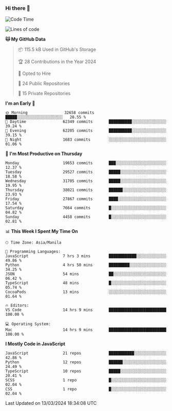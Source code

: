 ### Hi there 👋

<!--START_SECTION:waka-->
![Code Time](http://img.shields.io/badge/Code%20Time-619%20hrs%2046%20mins-blue)

![Lines of code](https://img.shields.io/badge/From%20Hello%20World%20I%27ve%20Written-63.1%20million%20lines%20of%20code-blue)

**🐱 My GitHub Data** 

> 📦 115.5 kB Used in GitHub's Storage 
 > 
> 🏆 28 Contributions in the Year 2024
 > 
> 💼 Opted to Hire
 > 
> 📜 24 Public Repositories 
 > 
> 🔑 15 Private Repositories 
 > 
**I'm an Early 🐤** 

```text
🌞 Morning                32658 commits       █████░░░░░░░░░░░░░░░░░░░░   20.55 % 
🌆 Daytime                62349 commits       ██████████░░░░░░░░░░░░░░░   39.24 % 
🌃 Evening                62205 commits       ██████████░░░░░░░░░░░░░░░   39.15 % 
🌙 Night                  1683 commits        ░░░░░░░░░░░░░░░░░░░░░░░░░   01.06 % 
```
📅 **I'm Most Productive on Thursday** 

```text
Monday                   19653 commits       ███░░░░░░░░░░░░░░░░░░░░░░   12.37 % 
Tuesday                  29527 commits       █████░░░░░░░░░░░░░░░░░░░░   18.58 % 
Wednesday                31705 commits       █████░░░░░░░░░░░░░░░░░░░░   19.95 % 
Thursday                 38021 commits       ██████░░░░░░░░░░░░░░░░░░░   23.93 % 
Friday                   27867 commits       ████░░░░░░░░░░░░░░░░░░░░░   17.54 % 
Saturday                 7664 commits        █░░░░░░░░░░░░░░░░░░░░░░░░   04.82 % 
Sunday                   4458 commits        █░░░░░░░░░░░░░░░░░░░░░░░░   02.81 % 
```


📊 **This Week I Spent My Time On** 

```text
🕑︎ Time Zone: Asia/Manila

💬 Programming Languages: 
JavaScript               7 hrs 3 mins        ████████████░░░░░░░░░░░░░   49.86 % 
Python                   4 hrs 50 mins       █████████░░░░░░░░░░░░░░░░   34.25 % 
JSON                     54 mins             ██░░░░░░░░░░░░░░░░░░░░░░░   06.42 % 
TypeScript               48 mins             █░░░░░░░░░░░░░░░░░░░░░░░░   05.74 % 
CocoaPods                13 mins             ░░░░░░░░░░░░░░░░░░░░░░░░░   01.64 % 

🔥 Editors: 
VS Code                  14 hrs 9 mins       █████████████████████████   100.00 % 

💻 Operating System: 
Mac                      14 hrs 9 mins       █████████████████████████   100.00 % 
```

**I Mostly Code in JavaScript** 

```text
JavaScript               21 repos            ███████████░░░░░░░░░░░░░░   42.86 % 
Python                   12 repos            ██████░░░░░░░░░░░░░░░░░░░   24.49 % 
TypeScript               10 repos            █████░░░░░░░░░░░░░░░░░░░░   20.41 % 
SCSS                     1 repo              █░░░░░░░░░░░░░░░░░░░░░░░░   02.04 % 
CSS                      1 repo              █░░░░░░░░░░░░░░░░░░░░░░░░   02.04 % 
```




 Last Updated on 13/03/2024 18:34:08 UTC
<!--END_SECTION:waka-->
